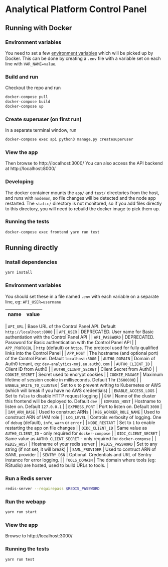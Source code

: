 # Analytical Platform Control Panel

## Running with Docker

### Environment variables
You need to set a few [environment variables](#env) which will be picked up by Docker. This can be done by creating a `.env` file with a variable set on each line with `VAR_NAME=value`.

### Build and run
Checkout the repo and run
```sh
docker-compose pull
docker-compose build
docker-compose up
```

### Create superuser (on first run)
In a separate terminal window, run
```sh
docker-compose exec api python3 manage.py createsuperuser
```

### View the app
Then browse to http://localhost:3000/
You can also access the API backend at http://localhost:8000/

### Developing
The docker container mounts the `app/` and `test/` directories from the host, and runs with `nodemon`, so file changes will be detected and the node app restarted. The `static/` directory is not monitored, so if you add files directly to this directory, you will need to rebuild the docker image to pick them up.

### Running the tests
```sh
docker-compose exec frontend yarn run test
```

## Running directly

### Install dependencies
```sh
yarn install
```

### <a name="env"></a>Environment variables
You should set these in a file named `.env` with each variable on a separate line, eg: `API_USER=username`

| name | value |
| ---- | ----- |

| `API_URL` | Base URL of the Control Panel API. Default `http://localhost:8000` |
| `API_USER` | DEPRECATED. User name for Basic authentiation with the Control Panel API |
| `API_PASSWORD` | DEPRECATED. Password for Basic authentication with the Control Panel API |
| `APP_PROTOCOL` | `http` (default) or `https`. The protocol used for fully qualified links into the Control Panel |
| `APP_HOST` | The hostname (and optional port) of the Control Panel. Default `localhost:3000` |
| `AUTH0_DOMAIN` | Domain of Auth0 tenant, eg: `dev-analytics-moj.eu.auth0.com` |
| `AUTH0_CLIENT_ID` | Client ID from Auth0 |
| `AUTH0_CLIENT_SECRET` | Client Secret from Auth0 |
| `COOKIE_SECRET` | Secret used to encrypt cookies |
| `COOKIE_MAXAGE` | Maximum lifetime of session cookie in milliseconds. Default 1 hr (`3600000`) |
| `ENABLE_WRITE_TO_CLUSTER` | Set to `0` to prevent writing to Kubernetes or AWS (which will break if you have no AWS credentials) |
| `ENABLE_ACCESS_LOGS` | Set to `false` to disable HTTP request logging |
| `ENV` | Name of the cluster this frontend will be deployed to. Default `dev` |
| `EXPRESS_HOST` | Hostname to listen on. Default `127.0.0.1` |
| `EXPRESS_PORT` | Port to listen on. Default `3000` |
| `IAM_ARN_BASE` | Used to construct ARNs |
| `K8S_WORKER_ROLE_NAME` | Used to construct ARN of IAM role |
| `LOG_LEVEL` | Controls verbosity of logging. One of `debug` (default), `info`, `warn` or `error` |
| `NODE_RESTART` | Set to `1` to enable restarting the app on file changes |
| `OIDC_CLIENT_ID` | Same value as `AUTH0_CLIENT_ID` - only required for `docker-compose` |
| `OIDC_CLIENT_SECRET` | Same value as `AUTH0_CLIENT_SECRET` - only required for `docker-compose` |
| `REDIS_HOST` | Hostname of your redis server |
| `REDIS_PASSWORD` | Set to any string (if not set, it will break) |
| `SAML_PROVIDER` | Used to contruct ARN of SAML provider |
| `SENTRY_DSN` | Optional. Credentials and URL of Sentry instance for error logging. |
| `TOOLS_DOMAIN` | The domain where tools (eg: RStudio) are hosted, used to build URLs to tools. |
 
### Run a Redis server
```sh
redis-server --requirepass $REDIS_PASSWORD
```

### Run the webapp
```sh
yarn run start
```

### View the app
Browse to http://localhost:3000/

### Running the tests
```sh
yarn run test
```
